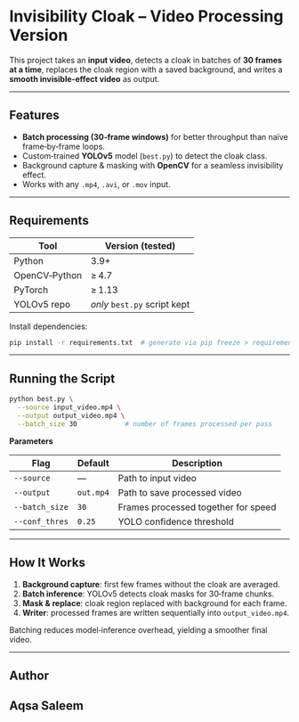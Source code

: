 # Invisibility Cloak – Video Processing Version

This project takes an **input video**, detects a cloak in batches of **30 frames at a time**, replaces the cloak region with a saved background, and writes a **smooth invisible‑effect video** as output.

---


##  Features

* **Batch processing (30‑frame windows)** for better throughput than naïve frame‑by‑frame loops.
* Custom‑trained **YOLOv5** model (`best.py`) to detect the cloak class.
* Background capture & masking with **OpenCV** for a seamless invisibility effect.
* Works with any `.mp4`, `.avi`, or `.mov` input.

---

##  Requirements

| Tool          | Version (tested)             |
| ------------- | ---------------------------- |
| Python        | 3.9+                         |
| OpenCV‑Python | ≥ 4.7                        |
| PyTorch       | ≥ 1.13                       |
| YOLOv5 repo   | *only* `best.py` script kept |

Install dependencies:

```bash
pip install -r requirements.txt  # generate via pip freeze > requirements.txt
```

---

##  Running the Script

```bash
python best.py \
  --source input_video.mp4 \
  --output output_video.mp4 \
  --batch_size 30            # number of frames processed per pass
```

**Parameters**

| Flag           | Default   | Description                         |
| -------------- | --------- | ----------------------------------- |
| `--source`     | ―         | Path to input video                 |
| `--output`     | `out.mp4` | Path to save processed video        |
| `--batch_size` | `30`      | Frames processed together for speed |
| `--conf_thres` | `0.25`    | YOLO confidence threshold           |

---


## How It Works

1. **Background capture**: first few frames without the cloak are averaged.
2. **Batch inference**: YOLOv5 detects cloak masks for 30‑frame chunks.
3. **Mask & replace**: cloak region replaced with background for each frame.
4. **Writer**: processed frames are written sequentially into `output_video.mp4`.

Batching reduces model‑inference overhead, yielding a smoother final video.

---

## Author

**Aqsa Saleem**
---

